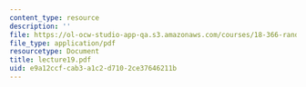 ```yaml
---
content_type: resource
description: ''
file: https://ol-ocw-studio-app-qa.s3.amazonaws.com/courses/18-366-random-walks-and-diffusion-fall-2006/e9a12ccfcab3a1c2d7102ce37646211b_lecture19.pdf
file_type: application/pdf
resourcetype: Document
title: lecture19.pdf
uid: e9a12ccf-cab3-a1c2-d710-2ce37646211b
---
```


